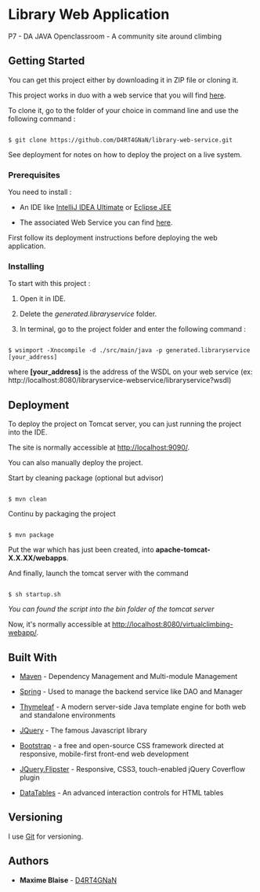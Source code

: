 # Library Web Application
P7 - DA JAVA Openclassroom - A community site around climbing



## Getting Started


You can get this project either by downloading it in ZIP file or cloning it.


This project works in duo with a web service that you will find [here](https://github.com/D4RT4GNaN/library-web-service.git).


To clone it, go to the folder of your choice in command line and use the following command :

```

$ git clone https://github.com/D4RT4GNaN/library-web-service.git

```
See deployment for notes on how to deploy the project on a live system.



### Prerequisites


You need to install :

* An IDE like [IntelliJ IDEA Ultimate](https://www.jetbrains.com/idea/download/) or [Eclipse JEE](https://www.eclipse.org/downloads/packages/release/2019-06/r/eclipse-ide-enterprise-java-developers)

* The associated Web Service you can find [here](https://github.com/D4RT4GNaN/library-web-service.git).

First follow its deployment instructions before deploying the web application.



### Installing

To start with this project :

1. Open it in IDE.

2. Delete the *generated.libraryservice* folder.

3. In terminal, go to the project folder and enter the following command :
```

$ wsimport -Xnocompile -d ./src/main/java -p generated.libraryservice [your_address] 

```
where **[your_address]** is the address of the WSDL on your web service (ex: http://localhost:8080/libraryservice-webservice/libraryservice?wsdl)



## Deployment


To deploy the project on Tomcat server, you can just running the project into the IDE.

The site is normally accessible at [http://localhost:9090/](http://localhost:9090/).


You can also manually deploy the project.


Start by cleaning package (optional but advisor)

```

$ mvn clean

```

Continu by packaging the project

```

$ mvn package

```

Put the war which has just been created, into **apache-tomcat-X.X.XX/webapps**.

And finally, launch the tomcat server with the command

```

$ sh startup.sh

```

*You can found the script into the bin folder of the tomcat server*


Now, it's normally accessible at [http://localhost:8080/virtualclimbing-webapp/](http://localhost:8080/virtualclimbing-webapp/).



## Built With


* [Maven](https://maven.apache.org/) - Dependency Management and Multi-module Management

* [Spring](https://spring.io/projects/spring-framework) - Used to manage the backend service like DAO and Manager

* [Thymeleaf](https://www.thymeleaf.org/) - A modern server-side Java template engine for both web and standalone environments

* [JQuery](https://jquery.com/) - The famous Javascript library

* [Bootstrap](https://getbootstrap.com/) -  a free and open-source CSS framework directed at responsive, mobile-first front-end web development

* [JQuery.Flipster](https://github.com/drien/jquery-flipster) - Responsive, CSS3, touch-enabled jQuery Coverflow plugin

* [DataTables](https://datatables.net/) - An advanced interaction controls for HTML tables



## Versioning


I use [Git](https://git-scm.com/) for versioning.



## Authors


* **Maxime Blaise** - [D4RT4GNaN](https://github.com/D4RT4GNaN)


